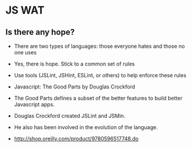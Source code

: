 # JS WAT

## Is there any hope?

* There are two types of languages: those everyone hates and those no one uses
* Yes, there is hope. Stick to a common set of rules
* Use tools (JSLint, JSHint, ESLint, or others) to help enforce these rules

* Javascript: The Good Parts by Douglas Crockford
* The Good Parts defines a subset of the better features to build better Javascript apps.
* Douglas Crockford created JSLint and JSMin.
* He also has been involved in the evolution of the language.
* http://shop.oreilly.com/product/9780596517748.do
